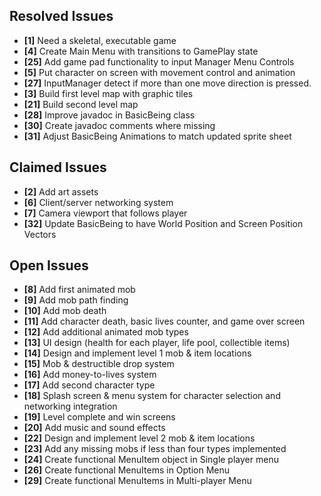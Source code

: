 ## Resolved Issues ##
- **[1]** Need a skeletal, executable game
- **[4]** Create Main Menu with transitions to GamePlay state
- **[25]** Add game pad functionality to input Manager Menu Controls
- **[5]** Put character on screen with movement control and animation
- **[27]** InputManager detect if more than one move direction is pressed.
- **[3]** Build first level map with graphic tiles
- **[21]** Build second level map
- **[28]** Improve javadoc in BasicBeing class
- **[30]** Create javadoc comments where missing
- **[31]** Adjust BasicBeing Animations to match updated sprite sheet

## Claimed Issues ##
- **[2]** Add art assets
- **[6]** Client/server networking system
- **[7]** Camera viewport that follows player
- **[32]** Update BasicBeing to have World Position and Screen Position Vectors

## Open Issues ##
- **[8]** Add first animated mob
- **[9]** Add mob path finding
- **[10]** Add mob death
- **[11]** Add character death, basic lives counter, and game over screen
- **[12]** Add additional animated mob types
- **[13]** UI design (health for each player, life pool, collectible items)
- **[14]** Design and implement level 1 mob & item locations
- **[15]** Mob & destructible drop system
- **[16]** Add money-to-lives system
- **[17]** Add second character type
- **[18]** Splash screen & menu system for character selection and networking integration
- **[19]** Level complete and win screens
- **[20]** Add music and sound effects
- **[22]** Design and implement level 2 mob & item locations
- **[23]** Add any missing mobs if less than four types implemented
- **[24]** Create functional MenuItem object in Single player menu
- **[26]** Create functional MenuItems in Option Menu
- **[29]** Create functional MenuItems in Multi-player Menu
